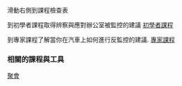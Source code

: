 [Title]: # (現在怎樣?)
[Difficulty]: # (進階)
[Order]: # (10)

滑動右側到課程檢查表

到初學者課程取得辨察與應對辦公室被監控的建議
[初學者課程](umbrella://lesson/counter_surveillance/0)

到專家課程了解當你在汽車上如何進行反監控的建議.
[專家課程](umbrella://lesson/counter_surveillance/2)

### 相關的課程與工具

[聚會](umbrella://lesson/meetings)